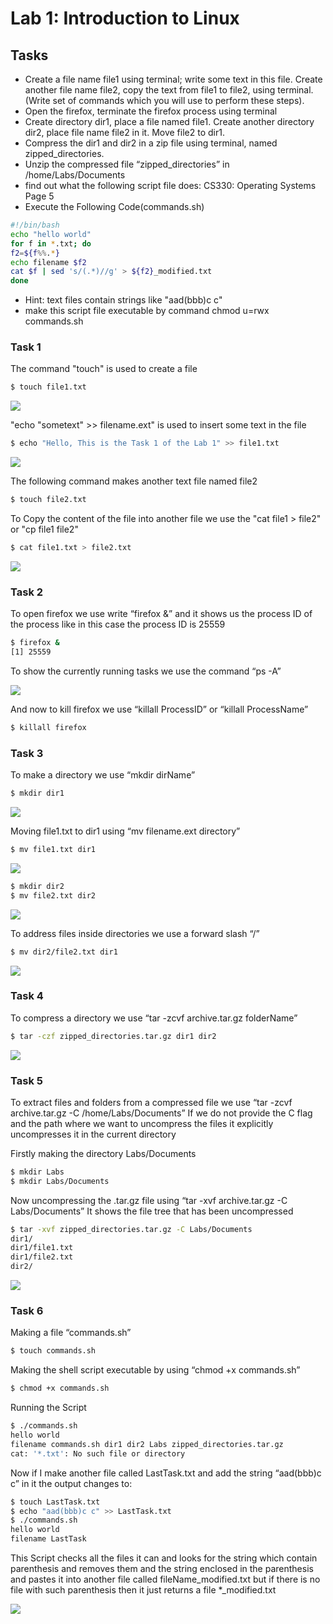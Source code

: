 
# Lab 1: Introduction to Linux

## Tasks
- Create a file name file1 using terminal; write some text in this file. Create another file name
file2, copy the text from file1 to file2, using terminal. (Write set of commands which you
will use to perform these steps).
- Open the firefox, terminate the firefox process using terminal
- Create directory dir1, place a file named file1. Create another directory dir2, place file
name file2 in it. Move file2 to dir1.
- Compress the dir1 and dir2 in a zip file using terminal, named zipped_directories.
- Unzip the compressed file “zipped_directories” in /home/Labs/Documents
- find out what the following script file does:
CS330: Operating Systems Page 5
- Execute the Following Code(commands.sh)
```bash
#!/bin/bash
echo "hello world"
for f in *.txt; do
f2=${f%%.*}
echo filename $f2
cat $f | sed 's/(.*)//g' > ${f2}_modified.txt
done
```
- Hint: text files contain strings like "aad(bbb)c c"
- make this script file executable by command
chmod u=rwx commands.sh

### Task 1
The command "touch" is used to create a file
```bash
$ touch file1.txt
```  
![](https://lh5.googleusercontent.com/kjDQE-2DHQjigPIKVy4ovnMP9BmyxNyLdvthwE2dNqDMlKBXmpV0sV23NZrDE5hwGhciAp2N7R9JRW2vorq83nB6HOW-VJ6aj7pLhaZ3apokp_IUZctWh3OANcEsWhG3iFLEOTfDfWG-vTLsCQ)

"echo "sometext" >> filename.ext" is used to insert some text in the file
```bash
$ echo "Hello, This is the Task 1 of the Lab 1" >> file1.txt
```

![](https://lh3.googleusercontent.com/IHqRfrVbsNQmu-SimiNIuIph5BF1OSi6TxrwMOEXzpTqXe7sauP8394ewn6tEKoEieTJPHe6ye_Kb0E2mppvXurmgPgdBNV1TGCSQ-dD0Ww9Q-KZBKGKvgDNKsofrCerPPd4WUO6GGkJrYsnpQ)

The following command makes another text file named file2
```bash
$ touch file2.txt
```
To Copy the content of the file into another file we use the "cat file1 > file2" or "cp file1 file2"
```bash
$ cat file1.txt > file2.txt
```  
![](https://lh5.googleusercontent.com/kNAUkYDgikeu2T3w1q5u4LkRKRY1jIfxyqaCLNcG0bQhiIX5igBUAI8NTVRK8Xz8u-GS97d2oQVOoHYjQ0eB5zXQBLnZTZVV6ZyH4AYgJj4oQtXQ_5rYvhowB9WOoC-CaU-UAMyr1IgWxc3Lxw)
### Task 2
To open firefox we use write “firefox &” and it shows us the process ID of the process like in this case the process ID is 25559
```bash
$ firefox &  
[1] 25559
```
To show the currently running tasks we use the command “ps -A”

![](https://lh6.googleusercontent.com/5Vn2NxmpgqXadH2HOe28d_-SfWHs4wqVuJV9UIll_AgVXw8al4iRsxyMtnj0En57iKAa6qh-pHm7XevZWULp8gDcCSwI0kBAeCY409r6WFe0eShdVUwCaFKrZlhJkBL3Wl8UuRULocWuV6n7RA)

And now to kill firefox we use “killall ProcessID” or “killall ProcessName”
```bash
$ killall firefox
```
### Task 3

To make a directory we use “mkdir dirName”
```bash
$ mkdir dir1
```
![](https://lh5.googleusercontent.com/mx1PG8sUUrmBMwYIhlROLNwwU0HzDALwEidBiXvWJH4UiHcvcM36T5h99Bhk0LUBxOVxoQuUios0tRNj_DwCfrJd385AQzErdlhIwn7i_j1xuI76Xa6v3U9nJKkoKVQEmTR8WwfOjy5S6NhnYw)

Moving file1.txt to dir1 using “mv filename.ext directory”
```bash
$ mv file1.txt dir1
```
![](https://lh5.googleusercontent.com/pQrKkWfXQNC7Um7PmJjEvxnb85N8VxsnHtsJi6PAYykE9kPHeBNW1il9goN0KQyLb--0HlWc80Syo2x0rgo3bGKiPUMkvZcK43JPLcjTCyMQ-E1Ja-d81BbcNTYK5dU-dsiSBjQM9uSrDE4TXg)
```bash
$ mkdir dir2
$ mv file2.txt dir2
```
![](https://lh4.googleusercontent.com/LQsaNR8q9MhE2XlYxfdIntBhiubL2e57z2xbLHzeFqZ5r2KoCRRPLyKzl9Kvf1QyBAlyb4L31CYdj1xZGJujMQnM13p_qRjNL1iOSWTx7UFvOt_oY8P9eIAQvURxh1anh5W16GrSmYwxP2qXkQ)

To address files inside directories we use a forward slash “/”
```bash
$ mv dir2/file2.txt dir1
```
![](https://lh4.googleusercontent.com/qoFw2OWRiyzGiG3MzY5O4hiBlJp5vDv8erhMgOfDiCZ_3go3GTelj1y0FRy_XcGHczLA4Ya5kvZ8SR6fZSn9B7e8uIhmzLA22Y2oJX0wZwXjMDkjUh8L9zjtUMiYAvBGuBoQZP6tykbUwsnIgQ)

### Task 4
To compress a directory we use “tar -zcvf archive.tar.gz folderName”
```bash
$ tar -czf zipped_directories.tar.gz dir1 dir2
```
![](https://lh6.googleusercontent.com/UTmIoblKM5IGmd_k9rr1nitARnijALqK4WXwUlCT6XuaEu4s7bi79RZN-3gqeHuIS9fl7Vbtk0zbCJ5A2llzw38-LrYjDbn6vlNvMJQhG-fRCLzUl6ZNE-iPJr1IvQ-ddz2Cpj2z6pMi1T8i2Q)

### Task 5
To extract files and folders from a compressed file we use “tar -zcvf archive.tar.gz -C /home/Labs/Documents”
If we do not provide the C flag and the path where we want to uncompress the files it explicitly uncompresses it in the current directory

Firstly making the directory Labs/Documents
```bash
$ mkdir Labs  
$ mkdir Labs/Documents
```
Now uncompressing the .tar.gz file using “tar -xvf archive.tar.gz -C Labs/Documents”
It shows the file tree that has been uncompressed
```bash
$ tar -xvf zipped_directories.tar.gz -C Labs/Documents  
dir1/  
dir1/file1.txt  
dir1/file2.txt  
dir2/
```
![](https://lh5.googleusercontent.com/6r1phl8vChhQ5tgw3Jhc1r71OtxRpe3P_winncTKPMiLyxspBD1USga5hghxg9p05xS01YU9c_d9GSi1z7Mxus3blLQK18IZxftobbsEngM_vKEbxIVrBpKLbG9yq1RhHrV9duvEslyGmIXPkQ)

### Task 6
Making a file “commands.sh”
```bash
$ touch commands.sh
```
Making the shell script executable by using “chmod +x commands.sh”
```bash
$ chmod +x commands.sh
```
Running the Script
```bash
$ ./commands.sh  
hello world  
filename commands.sh dir1 dir2 Labs zipped_directories.tar.gz  
cat: '*.txt': No such file or directory
```
Now if I make another file called LastTask.txt and add the string “aad(bbb)c c” in it the output changes to:
```bash
$ touch LastTask.txt  
$ echo "aad(bbb)c c" >> LastTask.txt  
$ ./commands.sh  
hello world  
filename LastTask
```
This Script checks all the files it can and looks for the string which contain parenthesis and removes them and the string enclosed in the parenthesis and pastes it into another file called fileName_modified.txt but if there is no file with such parenthesis then it just returns a file *_modified.txt

![](https://lh3.googleusercontent.com/nyFhY8o1OkHuxIg98YNUq1oa15acauS8h1gnjyusi7F4gKfgR_cxIvZFRIIK_B7pu9kaNzJi4qIOWLVQWbC9s0XB9zS_PIxuMKGQMwS6IaSXuZKiVPqZa3_xd9zs0FmXDbOdWSxIf-FbtLw26g)